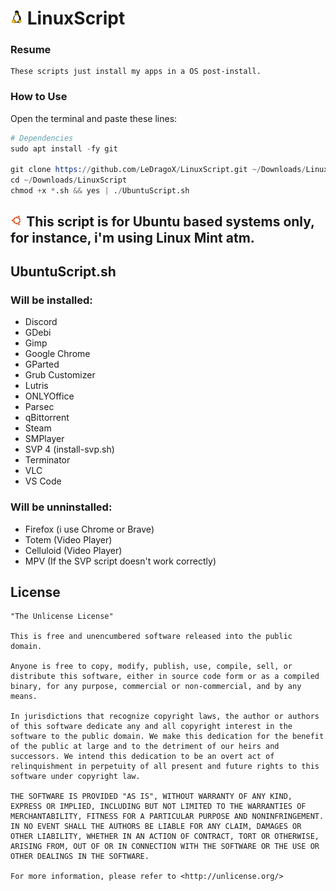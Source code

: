 <h1>
  <img width=4% src=./images/LinuxTux.png>
  LinuxScript
</h1>

### Resume
    These scripts just install my apps in a OS post-install.

### How to Use

  Open the terminal and paste these lines:

```s
# Dependencies
sudo apt install -fy git

git clone https://github.com/LeDragoX/LinuxScript.git ~/Downloads/LinuxScript
cd ~/Downloads/LinuxScript
chmod +x *.sh && yes | ./UbuntuScript.sh
```

<!-- 
## <img width=4% src=https://upload.wikimedia.org/wikipedia/commons/thumb/a/a5/Archlinux-icon-crystal-64.svg/768px-Archlinux-icon-crystal-64.svg.png> For Arch based users, see [HERE](https://github.com/LeDragoX/LinuxScript/tree/master/arch-based) [WIP] 
-->

## <img width=4% src=./images/UbuntuIcon.png> This script is for Ubuntu based systems only, for instance, i'm using Linux Mint atm.

## UbuntuScript.sh
### Will be installed:
- Discord
- GDebi
- Gimp
- Google Chrome
- GParted
- Grub Customizer
- Lutris
- ONLYOffice
- Parsec
- qBittorrent
- Steam
- SMPlayer
- SVP 4 (install-svp.sh)
- Terminator
- VLC
- VS Code

### Will be unninstalled:
- Firefox (i use Chrome or Brave)
- Totem (Video Player)
- Celluloid (Video Player)
- MPV (If the SVP script doesn't work correctly)

## License

    "The Unlicense License"

    This is free and unencumbered software released into the public domain.

    Anyone is free to copy, modify, publish, use, compile, sell, or
    distribute this software, either in source code form or as a compiled
    binary, for any purpose, commercial or non-commercial, and by any
    means.

    In jurisdictions that recognize copyright laws, the author or authors
    of this software dedicate any and all copyright interest in the
    software to the public domain. We make this dedication for the benefit
    of the public at large and to the detriment of our heirs and
    successors. We intend this dedication to be an overt act of
    relinquishment in perpetuity of all present and future rights to this
    software under copyright law.

    THE SOFTWARE IS PROVIDED "AS IS", WITHOUT WARRANTY OF ANY KIND,
    EXPRESS OR IMPLIED, INCLUDING BUT NOT LIMITED TO THE WARRANTIES OF
    MERCHANTABILITY, FITNESS FOR A PARTICULAR PURPOSE AND NONINFRINGEMENT.
    IN NO EVENT SHALL THE AUTHORS BE LIABLE FOR ANY CLAIM, DAMAGES OR
    OTHER LIABILITY, WHETHER IN AN ACTION OF CONTRACT, TORT OR OTHERWISE,
    ARISING FROM, OUT OF OR IN CONNECTION WITH THE SOFTWARE OR THE USE OR
    OTHER DEALINGS IN THE SOFTWARE.

    For more information, please refer to <http://unlicense.org/>
